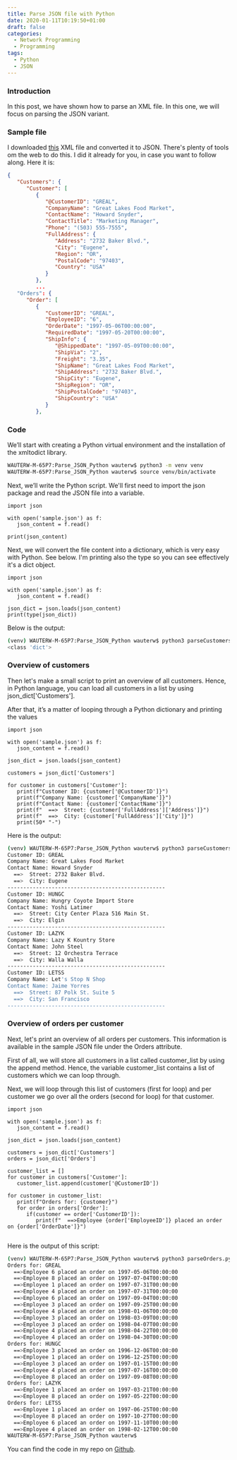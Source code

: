 ```yaml
---
title: Parse JSON file with Python
date: 2020-01-11T10:19:50+01:00
draft: false
categories:
  - Network Programming
  - Programming
tags:
  - Python
  - JSON
---
```

### Introduction
In this post, we have shown how to parse an XML file. In this one, we will focus on parsing the JSON variant. 

### Sample file
I downloaded [this](https://docs.microsoft.com/en-us/dotnet/csharp/programming-guide/concepts/linq/sample-xml-file-customers-and-orders-in-a-namespace) XML file and converted it to JSON. There's plenty of tools om the web to do this. I did it already for you, in case you want to follow along. Here it is:

```json
{
   "Customers": {
      "Customer": [
         {
            "@CustomerID": "GREAL",
            "CompanyName": "Great Lakes Food Market",
            "ContactName": "Howard Snyder",
            "ContactTitle": "Marketing Manager",
            "Phone": "(503) 555-7555",
            "FullAddress": {
               "Address": "2732 Baker Blvd.",
               "City": "Eugene",
               "Region": "OR",
               "PostalCode": "97403",
               "Country": "USA"
            }
         },
         ...
   "Orders": {
      "Order": [
         {
            "CustomerID": "GREAL",
            "EmployeeID": "6",
            "OrderDate": "1997-05-06T00:00:00",
            "RequiredDate": "1997-05-20T00:00:00",
            "ShipInfo": {
               "@ShippedDate": "1997-05-09T00:00:00",
               "ShipVia": "2",
               "Freight": "3.35",
               "ShipName": "Great Lakes Food Market",
               "ShipAddress": "2732 Baker Blvd.",
               "ShipCity": "Eugene",
               "ShipRegion": "OR",
               "ShipPostalCode": "97403",
               "ShipCountry": "USA"
            }
         },

```
### Code 

We’ll start with creating a Python virtual environment and the installation of the xmltodict library.

```bash
WAUTERW-M-65P7:Parse_JSON_Python wauterw$ python3 -m venv venv
WAUTERW-M-65P7:Parse_JSON_Python wauterw$ source venv/bin/activate
```
Next, we’ll write the Python script. We'll first need to import the json package and read the JSON file into a variable.

```python3
import json

with open('sample.json') as f:
   json_content = f.read()

print(json_content)
```
Next, we will convert the file content into a dictionary, which is very easy with Python. See below. I'm printing also the type so you can see effectively it's a dict object.

```python3
import json

with open('sample.json') as f:
   json_content = f.read()

json_dict = json.loads(json_content)
print(type(json_dict))
```
Below is the output:

```bash
(venv) WAUTERW-M-65P7:Parse_JSON_Python wauterw$ python3 parseCustomers.py 
<class 'dict'>
```

### Overview of customers

Then let's make a small script to print an overview of all customers. Hence, in Python language, you can load all customers in a list by using json_dict['Customers'].

After that, it’s a matter of looping through a Python dictionary and printing the values

```python3
import json

with open('sample.json') as f:
   json_content = f.read()

json_dict = json.loads(json_content)

customers = json_dict['Customers']

for customer in customers['Customer']:
   print(f"Customer ID: {customer['@CustomerID']}")
   print(f"Company Name: {customer['CompanyName']}")
   print(f"Contact Name: {customer['ContactName']}")
   print(f"  ==>  Street: {customer['FullAddress']['Address']}")
   print(f"  ==>  City: {customer['FullAddress']['City']}")
   print(50* "-")
```
Here is the output:
```bash
(venv) WAUTERW-M-65P7:Parse_JSON_Python wauterw$ python3 parseCustomers.py  
Customer ID: GREAL
Company Name: Great Lakes Food Market
Contact Name: Howard Snyder
  ==>  Street: 2732 Baker Blvd.
  ==>  City: Eugene
--------------------------------------------------
Customer ID: HUNGC
Company Name: Hungry Coyote Import Store
Contact Name: Yoshi Latimer
  ==>  Street: City Center Plaza 516 Main St.
  ==>  City: Elgin
--------------------------------------------------
Customer ID: LAZYK
Company Name: Lazy K Kountry Store
Contact Name: John Steel
  ==>  Street: 12 Orchestra Terrace
  ==>  City: Walla Walla
--------------------------------------------------
Customer ID: LETSS
Company Name: Let's Stop N Shop
Contact Name: Jaime Yorres
  ==>  Street: 87 Polk St. Suite 5
  ==>  City: San Francisco
--------------------------------------------------
```

### Overview of orders per customer
Next, let's print an overview of all orders per customers. This information is available in the sample JSON file under the Orders attribute.

First of all, we will store all customers in a list called customer_list by using the append method. Hence, the variable customer_list contains a list of customers which we can loop through.

Next, we will loop through this list of customers (first for loop) and per customer we go over all the orders (second for loop) for that customer.

```python3
import json

with open('sample.json') as f:
   json_content = f.read()

json_dict = json.loads(json_content)

customers = json_dict['Customers']
orders = json_dict['Orders']

customer_list = []
for customer in customers['Customer']:
   customer_list.append(customer['@CustomerID'])

for customer in customer_list: 
   print(f"Orders for: {customer}")
   for order in orders['Order']:
      if(customer == order['CustomerID']):
         print(f"  ==>Employee {order['EmployeeID']} placed an order on {order['OrderDate']}")
         
```
Here is the output of this script:

```bash
(venv) WAUTERW-M-65P7:Parse_JSON_Python wauterw$ python3 parseOrders.py 
Orders for: GREAL
  ==>Employee 6 placed an order on 1997-05-06T00:00:00
  ==>Employee 8 placed an order on 1997-07-04T00:00:00
  ==>Employee 1 placed an order on 1997-07-31T00:00:00
  ==>Employee 4 placed an order on 1997-07-31T00:00:00
  ==>Employee 6 placed an order on 1997-09-04T00:00:00
  ==>Employee 3 placed an order on 1997-09-25T00:00:00
  ==>Employee 4 placed an order on 1998-01-06T00:00:00
  ==>Employee 3 placed an order on 1998-03-09T00:00:00
  ==>Employee 3 placed an order on 1998-04-07T00:00:00
  ==>Employee 4 placed an order on 1998-04-22T00:00:00
  ==>Employee 4 placed an order on 1998-04-30T00:00:00
Orders for: HUNGC
  ==>Employee 3 placed an order on 1996-12-06T00:00:00
  ==>Employee 1 placed an order on 1996-12-25T00:00:00
  ==>Employee 3 placed an order on 1997-01-15T00:00:00
  ==>Employee 4 placed an order on 1997-07-16T00:00:00
  ==>Employee 8 placed an order on 1997-09-08T00:00:00
Orders for: LAZYK
  ==>Employee 1 placed an order on 1997-03-21T00:00:00
  ==>Employee 8 placed an order on 1997-05-22T00:00:00
Orders for: LETSS
  ==>Employee 1 placed an order on 1997-06-25T00:00:00
  ==>Employee 8 placed an order on 1997-10-27T00:00:00
  ==>Employee 6 placed an order on 1997-11-10T00:00:00
  ==>Employee 4 placed an order on 1998-02-12T00:00:00
WAUTERW-M-65P7:Parse_JSON_Python wauterw$ 
  ```


You can find the code in my repo on [Github](https://github.com/wiwa1978/blog-hugo-netlify-code/tree/master/Parse_JSON_Python).